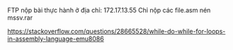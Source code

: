 FTP nộp bài thực hành ở địa chỉ: 172.17.13.55
Chỉ nộp các file.asm nén mssv.rar


https://stackoverflow.com/questions/28665528/while-do-while-for-loops-in-assembly-language-emu8086
